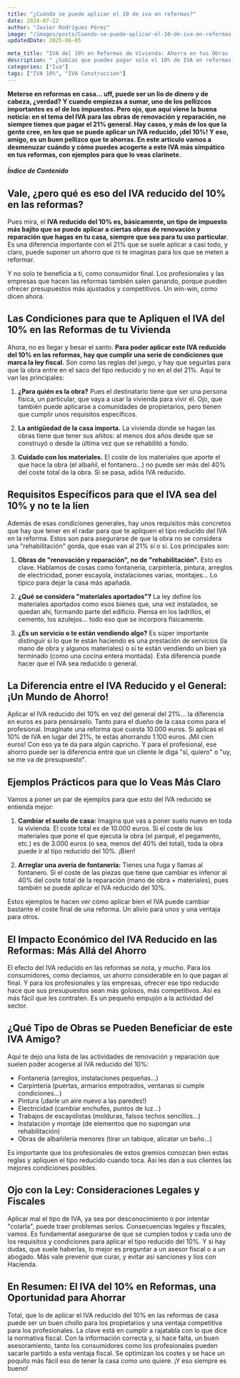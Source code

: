```yaml
---
title: "¿Cuándo se puede aplicar el 10 de iva en reformas?"
date: 2024-07-22
author: "Javier Rodríguez Pérez"
image: "/images/posts/Cuando-se-puede-aplicar-el-10-de-iva-en-reformas-calculadora-de-iva.jpg"
updatedDate: 2025-06-05

meta_title: "IVA del 10% en Reformas de Vivienda: Ahorra en tus Obras (Guía 2025)"
description: " ¿Sabías que puedes pagar solo el 10% de IVA en reformas? 🏠 Te explicamos cuándo y cómo aplicar el tipo reducido en obras de renovación y reparación. 💰🛠️ ¡Ahorra dinero!"
categories: ["Iva"]
tags: ["IVA 10%", "IVA Construcción"]
---
```


**Meterse en reformas en casa... uff, puede ser un lío de dinero y de cabeza, ¿verdad? Y cuando empiezas a sumar, uno de los pellizcos importantes es el de los impuestos. Pero ojo, que aquí viene la buena noticia: en el tema del IVA para las obras de renovación y reparación, no siempre tienes que pagar el 21% general. Hay casos, y más de los que la gente cree, en los que se puede aplicar un IVA reducido, ¡del 10%! Y eso, amigo, es un buen pellizco que te ahorras. En este artículo vamos a desmenuzar cuándo y cómo puedes acogerte a este IVA más simpático en tus reformas, con ejemplos para que lo veas clarinete.**

##### Índice de Contenido

## Vale, ¿pero qué es eso del IVA reducido del 10% en las reformas?

Pues mira, el **IVA reducido del 10% es, básicamente, un tipo de impuesto más bajito que se puede aplicar a ciertas obras de renovación y reparación que hagas en tu casa, siempre que sea para tu uso particular**. Es una diferencia importante con el 21% que se suele aplicar a casi todo, y claro, puede suponer un ahorro que ni te imaginas para los que se meten a reformar.

Y no solo te beneficia a ti, como consumidor final. Los profesionales y las empresas que hacen las reformas también salen ganando, porque pueden ofrecer presupuestos más ajustados y competitivos. Un win-win, como dicen ahora.

## Las Condiciones para que te Apliquen el IVA del 10% en las Reformas de tu Vivienda

Ahora, no es llegar y besar el santo. **Para poder aplicar este IVA reducido del 10% en las reformas, hay que cumplir una serie de condiciones que marca la ley fiscal.** Son como las reglas del juego, y hay que seguirlas para que la obra entre en el saco del tipo reducido y no en el del 21%. Aquí te van las principales:

1.  **¿Para quién es la obra?** Pues el destinatario tiene que ser una persona física, un particular, que vaya a usar la vivienda para vivir él. Ojo, que también puede aplicarse a comunidades de propietarios, pero tienen que cumplir unos requisitos específicos.

2.  **La antigüedad de la casa importa.** La vivienda donde se hagan las obras tiene que tener sus añitos: al menos dos años desde que se construyó o desde la última vez que se rehabilitó a fondo.

3.  **Cuidado con los materiales.** El coste de los materiales que aporte el que hace la obra (el albañil, el fontanero...) no puede ser más del 40% del coste total de la obra. Si se pasa, adiós IVA reducido.

## Requisitos Específicos para que el IVA sea del 10% y no te la líen

Además de esas condiciones generales, hay unos requisitos más concretos que hay que tener en el radar para que te apliquen el tipo reducido del IVA en la reforma. Estos son para asegurarse de que la obra no se considera una "rehabilitación" gorda, que esas van al 21% sí o sí. Los principales son:

1.  **Obras de "renovación y reparación", no de "rehabilitación".** Esto es clave. Hablamos de cosas como fontanería, carpintería, pintura, arreglos de electricidad, poner escayola, instalaciones varias, montajes... Lo típico para dejar la casa más apañada.

2.  **¿Qué se considera "materiales aportados"?** La ley define los materiales aportados como esos bienes que, una vez instalados, se quedan ahí, formando parte del edificio. Piensa en los ladrillos, el cemento, los azulejos... todo eso que se incorpora físicamente.

3.  **¿Es un servicio o te están vendiendo algo?** Es súper importante distinguir si lo que te están haciendo es una prestación de servicios (la mano de obra y algunos materiales) o si te están vendiendo un bien ya terminado (como una cocina entera montada). Esta diferencia puede hacer que el IVA sea reducido o general.

## La Diferencia entre el IVA Reducido y el General: ¡Un Mundo de Ahorro!

Aplicar el IVA reducido del 10% en vez del general del 21%... la diferencia en euros es para pensárselo. Tanto para el dueño de la casa como para el profesional. Imagínate una reforma que cuesta 10.000 euros. Si aplicas el 10% de IVA en lugar del 21%, te estás ahorrando 1.100 euros. ¡Mil cien euros! Con eso ya te da para algún capricho. Y para el profesional, ese ahorro puede ser la diferencia entre que un cliente le diga "sí, quiero" o "uy, se me va de presupuesto".

## Ejemplos Prácticos para que lo Veas Más Claro

Vamos a poner un par de ejemplos para que esto del IVA reducido se entienda mejor:

1.  **Cambiar el suelo de casa:** Imagina que vas a poner suelo nuevo en toda la vivienda. El coste total es de 10.000 euros. Si el coste de los materiales que pone el que ejecuta la obra (el parqué, el pegamento, etc.) es de 3.000 euros (o sea, menos del 40% del total), toda la obra puede ir al tipo reducido del 10%. ¡Bien!

2.  **Arreglar una avería de fontanería:** Tienes una fuga y llamas al fontanero. Si el coste de las piezas que tiene que cambiar es inferior al 40% del coste total de la reparación (mano de obra + materiales), pues también se puede aplicar el IVA reducido del 10%.

Estos ejemplos te hacen ver cómo aplicar bien el IVA puede cambiar bastante el coste final de una reforma. Un alivio para unos y una ventaja para otros.

## El Impacto Económico del IVA Reducido en las Reformas: Más Allá del Ahorro

El efecto del IVA reducido en las reformas se nota, y mucho. Para los consumidores, como decíamos, un ahorro considerable en lo que pagan al final. Y para los profesionales y las empresas, ofrecer ese tipo reducido hace que sus presupuestos sean más golosos, más competitivos. Así es más fácil que les contraten. Es un pequeño empujón a la actividad del sector.

## ¿Qué Tipo de Obras se Pueden Beneficiar de este IVA Amigo?

Aquí te dejo una lista de las actividades de renovación y reparación que suelen poder acogerse al IVA reducido del 10%:

-   Fontanería (arreglos, instalaciones pequeñas...)
-   Carpintería (puertas, armarios empotrados, ventanas si cumple condiciones...)
-   Pintura (¡darle un aire nuevo a las paredes!)
-   Electricidad (cambiar enchufes, puntos de luz...)
-   Trabajos de escayolistas (molduras, falsos techos sencillos...)
-   Instalación y montaje (de elementos que no supongan una rehabilitación)
-   Obras de albañilería menores (tirar un tabique, alicatar un baño...)

Es importante que los profesionales de estos gremios conozcan bien estas reglas y apliquen el tipo reducido cuando toca. Así les dan a sus clientes las mejores condiciones posibles.

## Ojo con la Ley: Consideraciones Legales y Fiscales

Aplicar mal el tipo de IVA, ya sea por desconocimiento o por intentar "colarla", puede traer problemas serios. Consecuencias legales y fiscales, vamos. Es fundamental asegurarse de que se cumplen todos y cada uno de los requisitos y condiciones para aplicar el tipo reducido del 10%. Y si hay dudas, que suele haberlas, lo mejor es preguntar a un asesor fiscal o a un abogado. Más vale prevenir que curar, y evitar así sanciones y líos con Hacienda.

## En Resumen: El IVA del 10% en Reformas, una Oportunidad para Ahorrar

Total, que lo de aplicar el IVA reducido del 10% en las reformas de casa puede ser un buen chollo para los propietarios y una ventaja competitiva para los profesionales. La clave está en cumplir a rajatabla con lo que dice la normativa fiscal. Con la información correcta y, si hace falta, un buen asesoramiento, tanto los consumidores como los profesionales pueden sacarle partido a esta ventaja fiscal. Se optimizan los costes y se hace un poquito más fácil eso de tener la casa como uno quiere. ¡Y eso siempre es bueno!